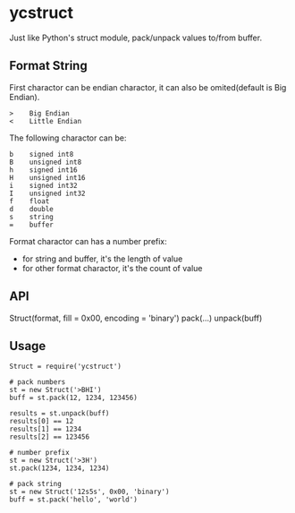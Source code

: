 ycstruct
========

Just like Python's struct module, pack/unpack values to/from buffer.

Format String
-------------

First charactor can be endian charactor, it can also be omited(default is Big Endian).

    >    Big Endian  
    <    Little Endian

The following charactor can be:

    b    signed int8
    B    unsigned int8
    h    signed int16
    H    unsigned int16
    i    signed int32
    I    unsigned int32
    f    float
    d    double
    s    string
    =    buffer

Format charactor can has a number prefix:

- for string and buffer, it's the length of value
- for other format charactor, it's the count of value

API
---

  Struct(format, fill = 0x00, encoding = 'binary')
    pack(...)
    unpack(buff)

Usage
-----

    Struct = require('ycstruct')

    # pack numbers
    st = new Struct('>BHI')
    buff = st.pack(12, 1234, 123456)

    results = st.unpack(buff)
    results[0] == 12
    results[1] == 1234
    results[2] == 123456

    # number prefix
    st = new Struct('>3H')
    st.pack(1234, 1234, 1234)

    # pack string
    st = new Struct('12s5s', 0x00, 'binary')
    buff = st.pack('hello', 'world')
